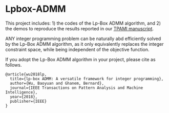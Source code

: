 # Lpbox-ADMM

This project includes: 1) the codes of the Lp-Box ADMM algorithm, and 2) the demos to reproduce the results reported in our [TPAMI manuscript](https://ieeexplore.ieee.org/document/8378001/). 

ANY integer programming problem can be naturally abd efficiently solved by the Lp-Box ADMM algorithm, 
as it only equivalently replaces the integer constraint space, while being independent of the objective function.

If you adopt the Lp-Box ADMM algorithm in your project, please cite as follows.
```
@article{wu2018lp,
  title={lp-box ADMM: A versatile framework for integer programming},
  author={Wu, Baoyuan and Ghanem, Bernard},
  journal={IEEE Transactions on Pattern Analysis and Machine Intelligence},
  year={2018},
  publisher={IEEE}
}
```
